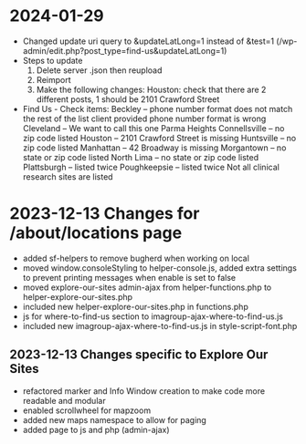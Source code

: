 # 2024-01-29
- Changed update uri query to &updateLatLong=1 instead of &test=1 (/wp-admin/edit.php?post_type=find-us&updateLatLong=1)
- Steps to update
    1. Delete server .json then reupload
    2. Reimport
    3. Make the following changes:
        Houston: check that there are 2 different posts, 1 should be 2101 Crawford Street
- Find Us - Check items:
    Beckley – phone number format does not match the rest of the list
      client provided phone number format is wrong
    Cleveland – We want to call this one Parma Heights
    Connellsville – no zip code listed
    Houston – 2101 Crawford Street is missing
    Huntsville – no zip code listed
    Manhattan – 42 Broadway is missing
    Morgantown – no state or zip code listed
    North Lima – no state or zip code listed
    Plattsburgh – listed twice
    Poughkeepsie – listed twice
    Not all clinical research sites are listed

# 2023-12-13 Changes for /about/locations page
- added sf-helpers to remove bugherd when working on local
- moved window.consoleStyling to helper-console.js, added extra settings to prevent printing messages when enable is set to false
- moved explore-our-sites admin-ajax from helper-functions.php to helper-explore-our-sites.php
- included new helper-explore-our-sites.php in functions.php
- js for where-to-find-us section to imagroup-ajax-where-to-find-us.js
- included new imagroup-ajax-where-to-find-us.js in style-script-font.php

## 2023-12-13 Changes specific to Explore Our Sites
- refactored marker and Info Window creation to make code more readable and modular
- enabled scrollwheel for mapzoom
- added new maps namespace to allow for paging
- added page to js and php (admin-ajax)